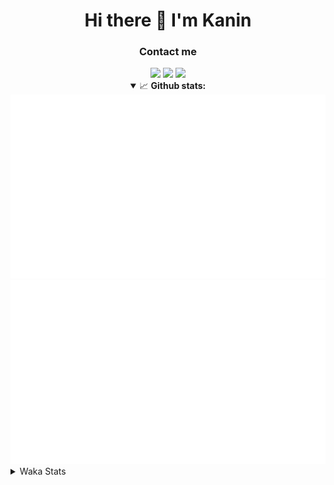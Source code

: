 <div align="center">
 <h1>Hi there 👋 I'm Kanin</h1>
 <h3>Contact me</h3>
 <a href="mailto:im@kanin.dev"><img src="https://img.shields.io/badge/gmail-%23D14836.svg?&style=for-the-badge&logo=gmail&logoColor=white"/></a>
 <a href="https://twitter.com/KaninDev"><img src="https://img.shields.io/badge/twitter-%231DA1F2.svg?&style=for-the-badge&logo=twitter&logoColor=white"/></a>
 <a href="https://www.linkedin.com/in/KaninDev"><img src="https://img.shields.io/badge/linkedin-%230077B5.svg?&style=for-the-badge&logo=linkedin&logoColor=white"/></a>
<details open>
  <summary>📈 <b>Github stats:</b></summary>
  <img src="https://github.com/Kanin/Kanin/blob/master/scripts/GitHubStats/generated/overview.svg"/>
  <img src="https://github.com/Kanin/Kanin/blob/master/scripts/GitHubStats/generated/languages.svg"/>
</details>
</div>

<details>
 <summary>Waka Stats</summary>

<!--START_SECTION:waka-->
![Profile Views](http://img.shields.io/badge/Profile%20Views-3-blue)

![Lines of code](https://img.shields.io/badge/From%20Hello%20World%20I%27ve%20Written-29704%20lines%20of%20code-blue)

**🐱 My Github Data** 

> 🏆 73 Contributions in the Year 2021
 > 
> 📦 34.5 kB Used in Github's Storage 
 > 
> 🚫 Not Opted to Hire
 > 
> 📜 8 Public Repositories 
 > 
> 🔑 5 Private Repositories  
 > 
**I'm an Early 🐤** 

```text
🌞 Morning    92 commits     █████░░░░░░░░░░░░░░░░░░░░   20.35% 
🌆 Daytime    144 commits    ████████░░░░░░░░░░░░░░░░░   31.86% 
🌃 Evening    107 commits    ██████░░░░░░░░░░░░░░░░░░░   23.67% 
🌙 Night      109 commits    ██████░░░░░░░░░░░░░░░░░░░   24.12%

```
📅 **I'm Most Productive on Monday** 

```text
Monday       90 commits     █████░░░░░░░░░░░░░░░░░░░░   19.91% 
Tuesday      48 commits     ██░░░░░░░░░░░░░░░░░░░░░░░   10.62% 
Wednesday    87 commits     ████░░░░░░░░░░░░░░░░░░░░░   19.25% 
Thursday     55 commits     ███░░░░░░░░░░░░░░░░░░░░░░   12.17% 
Friday       47 commits     ██░░░░░░░░░░░░░░░░░░░░░░░   10.4% 
Saturday     50 commits     ██░░░░░░░░░░░░░░░░░░░░░░░   11.06% 
Sunday       75 commits     ████░░░░░░░░░░░░░░░░░░░░░   16.59%

```


📊 **This Week I Spent My Time On** 

```text
⌚︎ Time Zone: America/New_York

💬 Programming Languages: 
Python                   21 hrs 55 mins      ██████████████████████░░░   87.52% 
SCSS                     2 hrs 2 mins        ██░░░░░░░░░░░░░░░░░░░░░░░   8.15% 
YAML                     54 mins             █░░░░░░░░░░░░░░░░░░░░░░░░   3.65% 
SQL                      7 mins              ░░░░░░░░░░░░░░░░░░░░░░░░░   0.48% 
Other                    3 mins              ░░░░░░░░░░░░░░░░░░░░░░░░░   0.21%

🔥 Editors: 
PyCharm                  23 hrs              ███████████████████████░░   91.85% 
IntelliJ                 2 hrs 2 mins        ██░░░░░░░░░░░░░░░░░░░░░░░   8.15%

🐱‍💻 Projects: 
CGLS                     18 hrs 6 mins       ██████████████████░░░░░░░   72.27% 
Naila.py                 4 hrs 54 mins       █████░░░░░░░░░░░░░░░░░░░░   19.58% 
Kanin                    2 hrs 2 mins        ██░░░░░░░░░░░░░░░░░░░░░░░   8.15%

💻 Operating System: 
Linux                    25 hrs 3 mins       █████████████████████████   100.0%

```

**I Mostly Code in Python** 

```text
Python                   20 repos            ███████████████████░░░░░░   76.92% 
JavaScript               3 repos             ███░░░░░░░░░░░░░░░░░░░░░░   11.54% 
Kotlin                   1 repo              █░░░░░░░░░░░░░░░░░░░░░░░░   3.85% 
HTML                     1 repo              █░░░░░░░░░░░░░░░░░░░░░░░░   3.85% 
Java                     1 repo              █░░░░░░░░░░░░░░░░░░░░░░░░   3.85%

```


**Timeline**

![Chart not found](https://raw.githubusercontent.com/Kanin/Kanin/master/charts/bar_graph.png) 


<!--END_SECTION:waka-->
</details>
